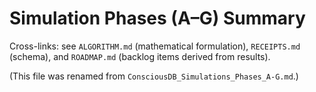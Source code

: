 # Simulation Phases (A–G) Summary

Cross-links: see `ALGORITHM.md` (mathematical formulation), `RECEIPTS.md` (schema), and `ROADMAP.md` (backlog items derived from results).

(This file was renamed from `ConsciousDB_Simulations_Phases_A-G.md`.)

<!-- Original detailed narrative preserved below with minimal edits -->
